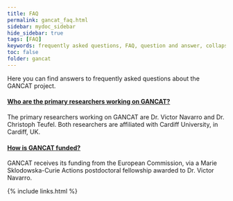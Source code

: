 ```yaml
---
title: FAQ
permalink: gancat_faq.html
sidebar: mydoc_sidebar
hide_sidebar: true
tags: [FAQ]
keywords: frequently asked questions, FAQ, question and answer, collapsible sections, expand, collapse
toc: false
folder: gancat
---
```


<p>Here you can find answers to frequently asked questions about the GANCAT project.</p>
<div class="panel-group" id="accordion">
                    <div class="panel panel-default">
                        <div class="panel-heading">
                            <h4 class="panel-title">
                                <a class="noCrossRef accordion-toggle" data-toggle="collapse" data-parent="#accordion" href="#collapseOne">Who are the primary researchers working on GANCAT?</a>
                            </h4>
                        </div>
                        <div id="collapseOne" class="panel-collapse collapse noCrossRef">
                            <div class="panel-body">
                                The primary researchers working on GANCAT are Dr. Victor Navarro and Dr. Christoph Teufel. Both researchers are affiliated with Cardiff University, in Cardiff, UK.
                            </div>
                        </div>
                    </div>
                    <!-- /.panel -->
                    <div class="panel panel-default">
                        <div class="panel-heading">
                            <h4 class="panel-title">
                                <a class="noCrossRef accordion-toggle" data-toggle="collapse" data-parent="#accordion" href="#collapseTwo">How is GANCAT funded?</a>
                            </h4>
                        </div>
                        <div id="collapseTwo" class="panel-collapse collapse noCrossRef">
                            <div class="panel-body">
                                GANCAT receives its funding from the European Commission, via a Marie Sklodowska-Curie Actions postdoctoral fellowship awarded to Dr. Victor Navarro.
                            </div>
                        </div>
                    </div>
                    <!-- /.panel -->
</div>
<!-- /.panel-group -->

{% include links.html %}
